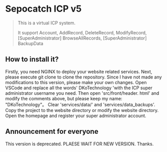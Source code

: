# Sepocatch ICP v5

> This is a virtual ICP system.
>
> It support Account, AddRecord, DeleteRecord, ModifyRecord, [SuperAdministrator] BrowseAllRecords, [SuperAdministrator] BackupData

## How to install it?

Firstly, you need NGINX to deploy your website related services.
Next, please execute git clone to clone the repository.
Since I have not made any modifications to this version, please make your own changes.
Open VSCode and replace all the words' DKoTechnology 'with the ICP super administrator username you need.
Then open 'src/front/header. html' and modify the comments above, but please keep my name: "DKoTechnology"。
Clear 'services/data/' and 'services/data_backups'.
Copy the project to the website directory or modify the website directory.
Open the homepage and register your super administrator account.

## Announcement for everyone
This version is deprecated.
PLAESE WAIT FOR NEW VERSION.
Thanks.
